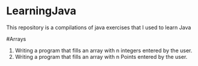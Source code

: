 # LearningJava
This repository is a compilations of java exercises that I used to learn Java

#Arrays

01) Writing a program that fills an array with n integers entered by the user.
02) Writing a program that fills an array with n Points entered by the user.
